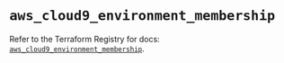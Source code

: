 # `aws_cloud9_environment_membership`

Refer to the Terraform Registry for docs: [`aws_cloud9_environment_membership`](https://registry.terraform.io/providers/hashicorp/aws/6.13.0/docs/resources/cloud9_environment_membership).
